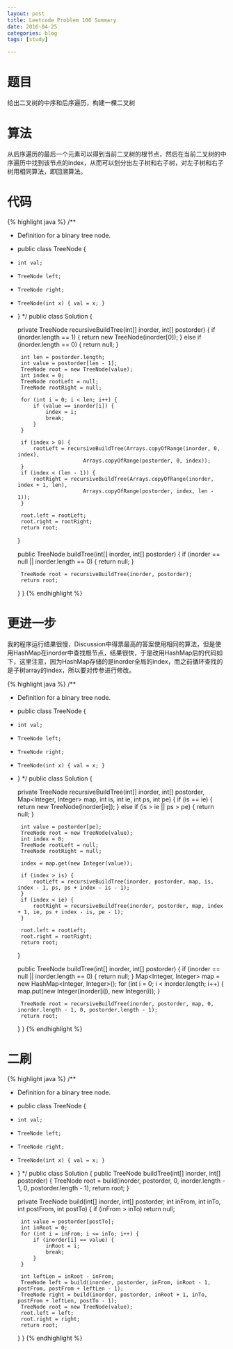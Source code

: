 ```yaml
---
layout: post
title: Leetcode Problem 106 Summary
date: 2016-04-25
categories: blog
tags: [study]

---
```


# 题目

给出二叉树的中序和后序遍历，构建一棵二叉树


# 算法

从后序遍历的最后一个元素可以得到当前二叉树的根节点，然后在当前二叉树的中序遍历中找到该节点的index，从而可以划分出左子树和右子树，对左子树和右子树用相同算法，即回溯算法。

# 代码

{% highlight java %}
/**
 * Definition for a binary tree node.
 * public class TreeNode {
 *     int val;
 *     TreeNode left;
 *     TreeNode right;
 *     TreeNode(int x) { val = x; }
 * }
 */
public class Solution {
    
    private TreeNode recursiveBuildTree(int[] inorder, int[] postorder) {
        if (inorder.length == 1) {
            return new TreeNode(inorder[0]);
        } else if (inorder.length == 0) {
            return null;
        }
        
        int len = postorder.length;
        int value = postorder[len - 1];
        TreeNode root = new TreeNode(value);
        int index = 0;
        TreeNode rootLeft = null;
        TreeNode rootRight = null;
        
        for (int i = 0; i < len; i++) {
            if (value == inorder[i]) {
                index = i;
                break;
            }
        }
        
        if (index > 0) {
            rootLeft = recursiveBuildTree(Arrays.copyOfRange(inorder, 0, index), 
                            Arrays.copyOfRange(postorder, 0, index));
        }
        if (index < (len - 1)) {
            rootRight = recursiveBuildTree(Arrays.copyOfRange(inorder, index + 1, len), 
                            Arrays.copyOfRange(postorder, index, len - 1));
        }
                            
        root.left = rootLeft;
        root.right = rootRight;
        return root;
    }
    
    public TreeNode buildTree(int[] inorder, int[] postorder) {
        if (inorder == null || inorder.length == 0) {
            return null;
        }
        
        TreeNode root = recursiveBuildTree(inorder, postorder);
        return root;
    }
}
{% endhighlight %}

# 更进一步

我的程序运行结果很慢，Discussion中得票最高的答案使用相同的算法，但是使用HashMap在inorder中查找根节点，结果很快，于是改用HashMap后的代码如下，这里注意，因为HashMap存储的是inorder全局的index，而之前循环查找的是子树array的index，所以要对传参进行修改。

{% highlight java %}
/**
 * Definition for a binary tree node.
 * public class TreeNode {
 *     int val;
 *     TreeNode left;
 *     TreeNode right;
 *     TreeNode(int x) { val = x; }
 * }
 */
public class Solution {
    
    private TreeNode recursiveBuildTree(int[] inorder, int[] postorder, Map<Integer, Integer> map, int is, int ie, int ps, int pe) {
        if (is == ie) {
            return new TreeNode(inorder[ie]);
        } else if (is > ie || ps > pe) {
            return null;
        }
        
        int value = postorder[pe];
        TreeNode root = new TreeNode(value);
        int index = 0;
        TreeNode rootLeft = null;
        TreeNode rootRight = null;
        
        index = map.get(new Integer(value));
        
        if (index > is) {
            rootLeft = recursiveBuildTree(inorder, postorder, map, is, index - 1, ps, ps + index - is - 1);
        }
        if (index < ie) {
            rootRight = recursiveBuildTree(inorder, postorder, map, index + 1, ie, ps + index - is, pe - 1);
        }
                            
        root.left = rootLeft;
        root.right = rootRight;
        return root;
    }
    
    public TreeNode buildTree(int[] inorder, int[] postorder) {
        if (inorder == null || inorder.length == 0) {
            return null;
        }
        Map<Integer, Integer> map = new HashMap<Integer, Integer>();
        for (int i = 0; i < inorder.length; i++) {
            map.put(new Integer(inorder[i]), new Integer(i));
        }
        
        TreeNode root = recursiveBuildTree(inorder, postorder, map, 0, inorder.length - 1, 0, postorder.length - 1);
        return root;
    }
}
{% endhighlight %}

# 二刷

{% highlight java %}
/**
 * Definition for a binary tree node.
 * public class TreeNode {
 *     int val;
 *     TreeNode left;
 *     TreeNode right;
 *     TreeNode(int x) { val = x; }
 * }
 */
public class Solution {
    public TreeNode buildTree(int[] inorder, int[] postorder) {
        TreeNode root = build(inorder, postorder, 0, inorder.length - 1, 0, postorder.length - 1);
        return root;
    }
    
    private TreeNode build(int[] inorder, int[] postorder, int inFrom, int inTo, int postFrom, int postTo) {
        if (inFrom > inTo) return null;
        
        int value = postorder[postTo];
        int inRoot = 0;
        for (int i = inFrom; i <= inTo; i++) {
            if (inorder[i] == value) {
                inRoot = i;
                break;
            }
        }
        
        int leftLen = inRoot - inFrom;
        TreeNode left = build(inorder, postorder, inFrom, inRoot - 1, postFrom, postFrom + leftLen - 1);
        TreeNode right = build(inorder, postorder, inRoot + 1, inTo, postFrom + leftLen, postTo - 1);
        TreeNode root = new TreeNode(value);
        root.left = left;
        root.right = right;
        return root;
    }
}
{% endhighlight %}